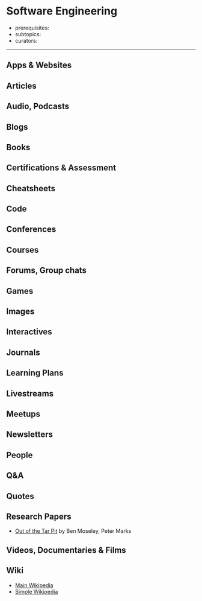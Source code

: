 # Software Engineering

- prerequisites:
- subtopics:
- curators:

------

## Apps & Websites

## Articles

## Audio, Podcasts

## Blogs

## Books

## Certifications & Assessment

## Cheatsheets

## Code

## Conferences

## Courses

## Forums, Group chats

## Games

## Images

## Interactives

## Journals

## Learning Plans

## Livestreams

## Meetups

## Newsletters

## People

## Q&A

## Quotes

## Research Papers

- [Out of the Tar Pit](http://curtclifton.net/papers/MoseleyMarks06a.pdf) by Ben Moseley, Peter Marks

## Videos, Documentaries & Films

## Wiki

- [Main Wikipedia]()
- [Simple Wikipedia]()

